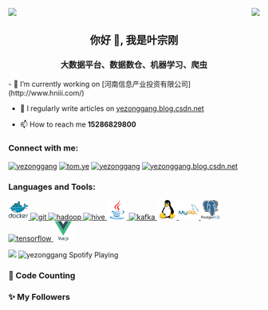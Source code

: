 <p>
  <a href="https://count.getloli.com/"><img src="https://count.getloli.com/get/@:yezonggang"></a>
  <img src="https://weather-icon.journeyad.repl.co/@zhengzhou?v=1" align="right">
</p>
<h2 align="center">你好 👋, 我是叶宗刚</h2>
<h3 align="center">大数据平台、数据数仓、机器学习、爬虫</h3>
- 🔭 I’m currently working on [河南信息产业投资有限公司](http://www.hniii.com/)

- 📝 I regularly write articles on [yezonggang.blog.csdn.net](yezonggang.blog.csdn.net)

- 📫 How to reach me **15286829800**

<h3 align="left">Connect with me:</h3>
<p align="left">
<a href="https://kaggle.com/yezonggang" target="blank"><img align="center" src="https://cdn.jsdelivr.net/npm/simple-icons@3.0.1/icons/kaggle.svg" alt="yezonggang" height="30" width="40" /></a>
<a href="https://fb.com/tom.ye" target="blank"><img align="center" src="https://cdn.jsdelivr.net/npm/simple-icons@3.0.1/icons/facebook.svg" alt="tom.ye" height="30" width="40" /></a>
<a href="https://www.leetcode.com/yezonggang" target="blank"><img align="center" src="https://cdn.jsdelivr.net/npm/simple-icons@3.0.1/icons/leetcode.svg" alt="yezonggang" height="30" width="40" /></a>
<a href="/yezonggang.blog.csdn.net" target="blank"><img align="center" src="https://cdn.jsdelivr.net/npm/simple-icons@3.0.1/icons/rss.svg" alt="yezonggang.blog.csdn.net" height="30" width="40" /></a>
</p>
<h3 align="left">Languages and Tools:</h3>
<p align="left"> <a href="https://www.docker.com/" target="_blank"> <img src="https://raw.githubusercontent.com/devicons/devicon/master/icons/docker/docker-original-wordmark.svg" alt="docker" width="40" height="40"/> </a> <a href="https://git-scm.com/" target="_blank"> <img src="https://www.vectorlogo.zone/logos/git-scm/git-scm-icon.svg" alt="git" width="40" height="40"/> </a> <a href="https://hadoop.apache.org/" target="_blank"> <img src="https://www.vectorlogo.zone/logos/apache_hadoop/apache_hadoop-icon.svg" alt="hadoop" width="40" height="40"/> </a> <a href="https://hive.apache.org/" target="_blank"> <img src="https://www.vectorlogo.zone/logos/apache_hive/apache_hive-icon.svg" alt="hive" width="40" height="40"/> </a> <a href="https://www.java.com" target="_blank"> <img src="https://raw.githubusercontent.com/devicons/devicon/master/icons/java/java-original.svg" alt="java" width="40" height="40"/> </a> <a href="https://kafka.apache.org/" target="_blank"> <img src="https://www.vectorlogo.zone/logos/apache_kafka/apache_kafka-icon.svg" alt="kafka" width="40" height="40"/> </a> <a href="https://www.linux.org/" target="_blank"> <img src="https://raw.githubusercontent.com/devicons/devicon/master/icons/linux/linux-original.svg" alt="linux" width="40" height="40"/> </a> <a href="https://www.mysql.com/" target="_blank"> <img src="https://raw.githubusercontent.com/devicons/devicon/master/icons/mysql/mysql-original-wordmark.svg" alt="mysql" width="40" height="40"/> </a> <a href="https://www.postgresql.org" target="_blank"> <img src="https://raw.githubusercontent.com/devicons/devicon/master/icons/postgresql/postgresql-original-wordmark.svg" alt="postgresql" width="40" height="40"/> </a> <a href="https://www.tensorflow.org" target="_blank"> <img src="https://www.vectorlogo.zone/logos/tensorflow/tensorflow-icon.svg" alt="tensorflow" width="40" height="40"/> </a> <a href="https://vuejs.org/" target="_blank"> <img src="https://raw.githubusercontent.com/devicons/devicon/master/icons/vuejs/vuejs-original-wordmark.svg" alt="vuejs" width="40" height="40"/> </a> </p>
<img src="https://github-readme-stats.vercel.app/api?username=yezonggang&show_icons=true&theme=dracula" />
<img src="https://now-playing-codestackr.vercel.app/api/spotify-playing" alt="yezonggang Spotify Playing" width="350" />

### :dart: Code Counting

<!--START_SECTION:waka-->
<!--END_SECTION:waka-->

### :sparkles: My Followers
<!--START_SECTION:top-followers-->
<!--END_SECTION:top-followers-->

